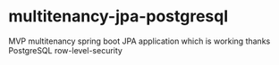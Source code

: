 # multitenancy-jpa-postgresql
MVP multitenancy spring boot JPA application which is working thanks PostgreSQL row-level-security

